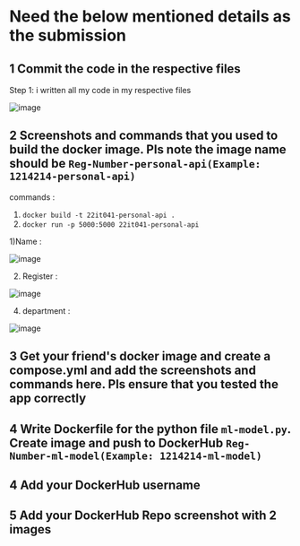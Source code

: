 # Need the below mentioned details as the submission
## 1 Commit the code in the respective files
Step 1: i written all my code in my respective files

![image](https://github.com/user-attachments/assets/e312ace7-22d2-4fbc-a2dc-43813645e1a9)

## 2 Screenshots and commands that you used to build the docker image. Pls note the image name should be `Reg-Number-personal-api(Example: 1214214-personal-api)`
commands :
1) `docker build -t 22it041-personal-api .`
2) `docker run -p 5000:5000 22it041-personal-api`

1)Name : 

![image](https://github.com/user-attachments/assets/3aa3e94d-042b-478b-a102-41a197fae492)

2) Register :
 
![image](https://github.com/user-attachments/assets/ef747075-2c50-4a52-aecd-0f6cf29ed0cb)

4) department :
 
![image](https://github.com/user-attachments/assets/529a777a-b23d-40ce-8022-f43837c9cc40)




## 3 Get your friend's docker image and create a compose.yml and add the screenshots and commands here. Pls ensure that you tested the app correctly
## 4 Write Dockerfile for the python file `ml-model.py`. Create image and push to DockerHub `Reg-Number-ml-model(Example: 1214214-ml-model)`
## 4 Add your DockerHub username
## 5 Add your DockerHub Repo screenshot with 2 images
